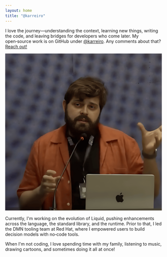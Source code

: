 ```yaml
---
layout: home
title: "@karreiro"
---
```


I love the journey—understanding the context, learning new things, writing the code, and leaving bridges for developers who come later. My open‑source work is on GitHub under [@karreiro](http://github.com/karreiro). Any comments about that? [Reach out!](https://www.linkedin.com/in/karreiro)

![Demo](/assets/profile-picture-2.png "Demo")

Currently, I'm working on the evolution of Liquid, pushing enhancements across the language, the standard library, and the runtime. Prior to that, I led the DMN tooling team at Red Hat, where I empowered users to build decision models with no‑code tools.

When I'm not coding, I love spending time with my family, listening to music, drawing cartoons, and sometimes doing it all at once!
